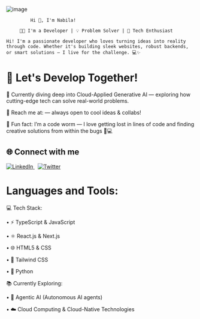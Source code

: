 ![image](https://github.com/user-attachments/assets/7b768a2b-b5be-40bc-97b4-cbd84fe53b59)



             Hi 👋, I'm Nabila!

         👨‍💻 I'm a Developer | 💡 Problem Solver | 🚀 Tech Enthusiast

    Hi! I'm a passionate developer who loves turning ideas into reality through code. Whether it's building sleek websites, robust backends, or smart solutions — I live for the challenge. 💻✨


#  🚀 Let's Develop Together!

🌱 Currently diving deep into Cloud-Applied Generative AI — exploring how cutting-edge tech can solve real-world problems.

👾 Reach me at:  — always open to cool ideas & collabs!

🤖 Fun fact: I’m a code worm — I love getting lost in lines of code and finding creative solutions from within the bugs 🐛💻

## 🌐 Connect with me

<p align="left">
  <a href="## 🌐 Connect with me

<p align="left">
  <a href="https://www.linkedin.com/in/your-username/">
    <img src="https://img.icons8.com/ios-filled/30/0077B5/linkedin.png" alt="LinkedIn"/>
  </a>
  &nbsp;
  <a href="https://x.com/SyedaNabila55?t=t6Jy8YaiSz78I8Uj_oh0lg&s=08">
    <img src="https://img.icons8.com/ios-filled/30/1DA1F2/twitter.png" alt="Twitter"/>
  </a>
</p>


# Languages and Tools:

💻 Tech Stack:

• ⚡ TypeScript & JavaScript

• ⚛️ React.js & Next.js

• 🌐 HTML5 & CSS

• 🎨 Tailwind CSS

• 🐍 Python

📚 Currently Exploring:

• 🧠 Agentic AI (Autonomous AI agents)

• ☁️ Cloud Computing & Cloud-Native Technologies
